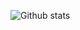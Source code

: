 ![Github stats](https://github-readme-stats.vercel.app/api?username=loiseaujc&show_icons=true&theme=tokyonight)

<!-- ### Research interests -->
<!---->
<!-- **Keywords :** *Scientific computing, Scientific Machine Learning, Dynamical systems, Fluid dynamics, Transition to turbulence*. -->
<!---->
<!-- The core of my research deals with fluid flows, high-dimensional spatio-temporal systems with strongly nonlinear dynamics. In particular, I have been investigating how tools from [Scientific Machine Learning]() can be leveraged to obtain low-dimensional dynamical models of these flows for tasks such as forecasting or control. Additionaly, I also use some of these tools to get a better understanding of the so-called laminar-turbulent transition in canonical flows. -->
<!---->
<!-- #### Transition to turbulence -->
<!---->
<!-- Transition to turbulence is one of the most important unsolved problem in fluid dynamics. From an engineering point of view, turbulence may be beneficial (e.g. in mixing problems) or detrimental (e.g. in aerodynamics applications). In either case, a better understanding of the physical mechanisms causing the flow to transition to turbulence is needed. This increased understanding may then be used to try to promote or delay transition. In this context, part of my research is dedicated to understanding these mechanisms and predicting the onset of turbulence by using tools from dynamical system theory. In particular, we develop large-scale Newton-Krylov and eigenvalue solvers to perform stability analyses of fully three-dimensional flow configurations. This work has recently culminated in the development of **nekStab**, a user-friendly toolbox for the spectral element solver Nek5000. This toolbox will be released as open-source very shortly. -->
<!---->
<!---->
<!-- #### Scientific Machine Learning, reduced-order modeling and flow control -->
<!---->
<!-- Although stability analyses might provide valuable insights into the physics of the flow, it does not necessarily leads to simple models that could be used for real-time control or estimation. Moreover, if one only has access to experimental facilities, such stability analyses are not possible. In order to accomodate for these limitations, one can instead shift from first principles to a data-driven paradigm. In this context, most of my research is dedicated to the development and perfection of innovative data-driven techniques. In particular, close attention is being paid to the data efficiency and robustness of the methods proprosed. Another crucial aspect of my work, in collaboration with Steven Brunton from the University of Washington (Seattle, USA) is the development of interpretable system identification techniques such as SINDy. In addition to the interpretability, we also emphasize the importance of being able to incorporate prior physical knowledge in the modeling procedure, often leading to even more interpretable and robust models. -->
<!---->
<!-- #### Relevent publications -->
<!---->
<!-- - [Data-driven modeling of the chaotic thermal convection in an annular thermosyphon](https://idp.springer.com/authorize/casa?redirect_uri=https://link.springer.com/article/10.1007/s00162-020-00536-w&casa_token=dGT87vyH60wAAAAA:tzhiDXOkQ6vFGNtbV6JkWDtZuHZY2Gkf__g4CfD6TTsPcuVVJgDeQobzphONQxjh7g4IQ9SM2jvz8K49OvA) -->
<!-- - [Sparse reduced-order modeling : sensor-based dynamics to full-state estimation](https://arxiv.org/abs/1706.03531) -->
<!-- - [Constrained sparse Galerkin regression](https://arxiv.org/abs/1611.03271) -->
<!---->
<!-- ### Latest blog posts -->
<!---->
<!-- **Data-driven linear modeling :** Data-driven modeling of physical systems is at the heart of my day-to-day research. This series explores some ideas we've been developping over the years with some of my collaborators. It puts a strong emphasis on linear modeling which is of utmost importance and egineering and industrial situations where data is limited. -->
<!---->
<!-- - [A case against PCA for time-series analysis](https://towardsdatascience.com/a-case-against-pca-for-time-series-analysis-ac66b47629e0) -->
<!-- - [How to reconstruct an image if you see only a few pixels](https://towardsdatascience.com/how-to-reconstruct-an-image-if-you-see-only-a-few-pixels-e3899d038bf9) -->
<!-- - [Not all pixels matter for classification](https://towardsdatascience.com/not-all-pixels-matter-for-classification-b8d8f0f198d3) -->
<!-- - [Pixels are not created equal](https://towardsdatascience.com/pixels-are-not-created-equal-b3ae4b36ffbc) -->
<!---->
<!---->
<!---->
<!-- **Simple disease modeling :** France entered its second coronavirus lock-down late October 2020. Numerous of my students asked me how simple mathematical models could help them get a better undertanding of the current mess. I decided to write an entire Medium series about it. -->
<!---->
<!-- - [Disease modeling in the midst of a pandemic](https://loiseau-jc.medium.com/disease-modeling-in-the-midst-of-a-pandemic-14e06f3cd63e) -->
<!-- - [Why social distancing matters](https://loiseau-jc.medium.com/why-social-distancing-matters-1816d80f5c06) -->
<!---->
<!---->
<!---->
<!-- **Basics of statistics and machine learning :** This series covers some basic aspects of statistics and machine learning. It is adapted from lecture notes I prepared for a course which eventually did not take place 😞. All the posts come with some simple implementation in `python` for readers to play with. -->
<!---->
<!-- - [Binary cross-entropy and logistic regression](https://towardsdatascience.com/binary-cross-entropy-and-logistic-regression-bf7098e75559) -->
<!-- - [Categorical cross-entropy and SoftMax regression](https://towardsdatascience.com/categorical-cross-entropy-and-softmax-regression-780e8a2c5e8c) -->
<!---->
<!---->
<!---->
<!-- **History of deep learning :** This series deals with the infancy of neural networks and deep learning. Its aim is primarily to show how we slowly move the simple model of an artificial neuron all the way to recent deep neural networks. -->
<!---->
<!-- - [Rosenblatt's perceptron, the first modern neural network](https://towardsdatascience.com/rosenblatts-perceptron-the-very-first-neural-network-37a3ec09038a) -->
<!-- - [Improving upon Rosenblatt's perceptron](https://towardsdatascience.com/improving-upon-rosenblatts-perceptron-d0517d3c5939) -->
<!---->
<!---->
<!---->
<!-- --- -->
<!---->
<!---->
<!-- <p align="center"> -->
<!--     <a href="https://fr.linkedin.com/in/jean-christophe-loiseau-05832727/"><img alt="Jean-Christophe Loiseau | LinkedIn" width="32px" src="https://cdn.jsdelivr.net/npm/simple-icons@v3/icons/linkedin.svg"></a> -->
<!--     <a href="https://twitter.com/loiseau_jc/"><img alt="loiseau_jc | Twitter" width="32px" src="https://cdn.jsdelivr.net/npm/simple-icons@v3/icons/twitter.svg"></a> -->
<!--     <a href="https://github.com/loiseaujc/"><img alt="loiseaujc | GitHub" width="32px" src="https://cdn.jsdelivr.net/npm/simple-icons@v3/icons/github.svg"></a> -->
<!--     <a href="https://www.researchgate.net/profile/Jean_Christophe_Loiseau/"><img alt="Jean-Christophe Loiseau | ResearchGate" width="32px" src="https://cdn.jsdelivr.net/npm/simple-icons@3.12.3/icons/researchgate.svg"></a> -->
<!--     <a href="https://loiseau-jc.medium.com/"><img alt="Jean-Christophe Loiseau | Medium" width="32px" src="https://cdn.jsdelivr.net/npm/simple-icons@3.12.3/icons/medium.svg"></a> -->
<!-- <a href="mailto:loiseau.jc@gmail.com"><img alt="Contact me" width="32px" src="https://cdn.jsdelivr.net/npm/simple-icons@3.12.3/icons/gmail.svg"></a> -->
<!-- <p/> -->

<!--
**loiseaujc/loiseaujc** is a ✨ _special_ ✨ repository because its `README.md` (this file) appears on your GitHub profile.

Here are some ideas to get you started:

- 🔭 I’m currently working on ...
- 🌱 I’m currently learning ...
- 👯 I’m looking to collaborate on ...
- 🤔 I’m looking for help with ...
- 💬 Ask me about ...
- 📫 How to reach me: ...
- 😄 Pronouns: ...
- ⚡ Fun fact: ...
-->
